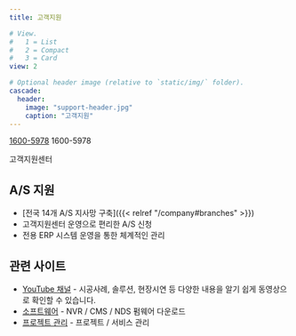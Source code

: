 ```yaml
---
title: 고객지원

# View.
#   1 = List
#   2 = Compact
#   3 = Card
view: 2

# Optional header image (relative to `static/img/` folder).
cascade:
  header:
    image: "support-header.jpg"
    caption: "고객지원"
---
```


<div class="blockquote text-center">
<p class="display-4">
  <a class="d-inline d-sm-none" href="tel:1600-5978">1600-5978</a>
  <span class="d-none d-sm-inline">1600-5978</a>
</p>
<p>고객지원센터</p>
</div>

## A/S 지원

- [전국 14개 A/S 지사망 구축]({{< relref "/company#branches" >}})
- 고객지원센터 운영으로 편리한 A/S 신청
- 전용 ERP 시스템 운영을 통한 체계적인 관리


## 관련 사이트

- [YouTube 채널](https://www.youtube.com/channel/UC-4cLqYFsPtaOjtKolsKxRg) - 시공사례, 솔루션, 현장시연 등 다양한 내용을 알기 쉽게 동영상으로 확인할 수 있습니다.
- [소프트웨어](http://nvrsw.com/) - NVR / CMS / NDS 펌웨어 다운로드
- [프로젝트 관리](https://hub.nvrsw.com/) - 프로젝트 / 서비스 관리
